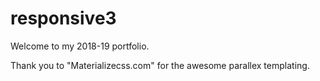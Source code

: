 # responsive3

Welcome to my 2018-19 portfolio.

Thank you to "Materializecss.com" for the awesome parallex templating.
